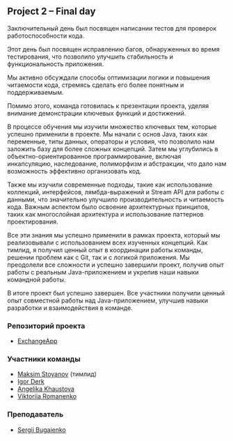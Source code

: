 ## Project 2 – Final day
Заключительный день был посвящен написании тестов для проверок работоспособности кода.

Этот день был посвящен исправлению багов, обнаруженных во время тестирования, что позволило улучшить стабильность и функциональность приложения.

Мы активно обсуждали способы оптимизации логики и повышения читаемости кода, стремясь сделать его более понятным и поддерживаемым.

Помимо этого, команда готовилась к презентации проекта, уделяя внимание демонстрации ключевых функций и достижений.

В процессе обучения мы изучили множество ключевых тем, которые успешно применили в проекте. Мы начали с основ Java, таких как переменные, типы данных, операторы и условия, что позволило нам заложить базу для более сложных концепций. Затем мы углубились в объектно-ориентированное программирование, включая инкапсуляцию, наследование, полиморфизм и абстракции, что дало нам возможность эффективно организовать код.

Также мы изучили современные подходы, такие как использование коллекций, интерфейсов, лямбда-выражений и Stream API для работы с данными, что значительно улучшило производительность и читаемость кода. Важным аспектом было освоение архитектурных принципов, таких как многослойная архитектура и использование паттернов проектирования.

Все эти знания мы успешно применили в рамках проекта, который мы реализовывали с использованием всех изученных концепций. Как тимлид, я получил ценный опыт в координации работы команды, решении проблем как с Git, так и с логикой приложения. Мы преодолели все сложности и успешно завершили проект, получив опыт работы с реальным Java-приложением и укрепив наши навыки командной работы.

В итоге проект был успешно завершен. Все участники получили ценный опыт совместной работы над Java-приложением, улучшив навыки разработки и взаимодействия в команде.


### Репозиторий проекта
- [ExchangeApp](https://github.com/MaksymStoianov/AIT.ExchangeApp)

### Участники команды
- [Maksim Stoyanov](https://github.com/MaksymStoianov) (тимлид)
- [Igor Derk](https://github.com/IgorDerk)
- [Angelika Khaustova](https://github.com/AngelikaKhaustova)
- [Viktoriia Romanenko](https://github.com/Viktor11a-Romanenko)

### Преподаватель
- [Sergii Bugaienko](https://github.com/Bugaienko)
